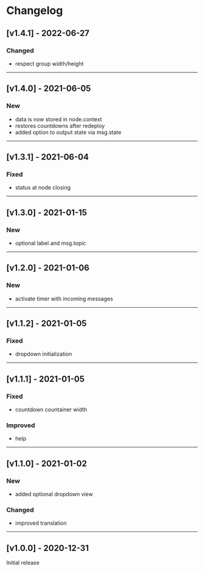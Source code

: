 # Changelog

## [v1.4.1] - 2022-06-27

### Changed
- respect group width/height

----------
## [v1.4.0] - 2021-06-05

### New
- data is now stored in node.context
- restores countdowns after redeploy
- added option to output state via msg.state

----------
## [v1.3.1] - 2021-06-04

### Fixed
- status at node closing

----------
## [v1.3.0] - 2021-01-15

### New
- optional label and msg.topic
  
----------
## [v1.2.0] - 2021-01-06

### New
- activate timer with incoming messages
  
----------
## [v1.1.2] - 2021-01-05

### Fixed
- dropdown initialization

----------
## [v1.1.1] - 2021-01-05

### Fixed
- countdown countainer width

### Improved
- help
  
----------
## [v1.1.0] - 2021-01-02

### New
- added optional dropdown view

### Changed
- improved translation

----------
## [v1.0.0] - 2020-12-31

Initial release